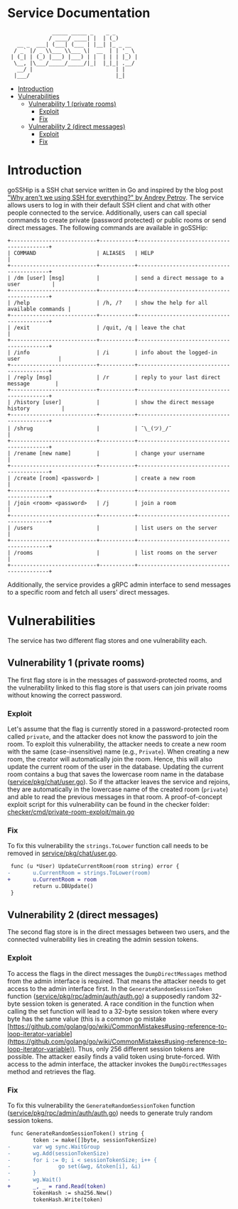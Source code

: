 # Service Documentation
```
              _____ _____ _    _ _
             / ____/ ____| |  | (_)
   __ _  ___| (___| (___ | |__| |_ _ __
  / _` |/ _ \\___ \\___ \|  __  | | '_ \
 | (_| | (_) |___) |___) | |  | | | |_) |
  \__, |\___/_____/_____/|_|  |_|_| .__/
   __/ |                          | |
  |___/                           |_|

```

- [Introduction](#introduction)
- [Vulnerabilities](#vulnerabilities)
    * [Vulnerability 1 (private rooms)](#vulnerability-1-private-rooms)
        + [Exploit](#exploit)
        + [Fix](#fix)
    * [Vulnerability 2 (direct messages)](#vulnerability-2-direct-messages)
        + [Exploit](#exploit-1)
        + [Fix](#fix-1)

# Introduction
goSSHip is a SSH chat service written in Go and inspired by the blog post ["Why aren't we using SSH for everything?" by Andrey Petrov](https://shazow.net/posts/ssh-how-does-it-even/).
The service allows users to log in with their default SSH client and chat with other people connected to the service. Additionally, users can call special commands to create private (password protected) or public rooms or send direct messages. The following commands are available in goSSHip:

```
+---------------------------+-----------+------------------------------------------+
| COMMAND                   | ALIASES   | HELP                                     |
+---------------------------+-----------+------------------------------------------+
| /dm [user] [msg]          |           | send a direct message to a user          |
+---------------------------+-----------+------------------------------------------+
| /help                     | /h, /?    | show the help for all available commands |
+---------------------------+-----------+------------------------------------------+
| /exit                     | /quit, /q | leave the chat                           |
+---------------------------+-----------+------------------------------------------+
| /info                     | /i        | info about the logged-in user            |
+---------------------------+-----------+------------------------------------------+
| /reply [msg]              | /r        | reply to your last direct message        |
+---------------------------+-----------+------------------------------------------+
| /history [user]           |           | show the direct message history          |
+---------------------------+-----------+------------------------------------------+
| /shrug                    |           | ¯\_(ツ)_/¯                               |
+---------------------------+-----------+------------------------------------------+
| /rename [new name]        |           | change your username                     |
+---------------------------+-----------+------------------------------------------+
| /create [room] <password> |           | create a new room                        |
+---------------------------+-----------+------------------------------------------+
| /join <room> <password>   | /j        | join a room                              |
+---------------------------+-----------+------------------------------------------+
| /users                    |           | list users on the server                 |
+---------------------------+-----------+------------------------------------------+
| /rooms                    |           | list rooms on the server                 |
+---------------------------+-----------+------------------------------------------+
```

Additionally, the service provides a gRPC admin interface to send messages to a specific room and fetch all users' direct messages.

# Vulnerabilities
The service has two different flag stores and one vulnerability each.

## Vulnerability 1 (private rooms)
The first flag store is in the messages of password-protected rooms, and the vulnerability linked to this flag store is that users can join private rooms without knowing the correct password.

### Exploit
Let's assume that the flag is currently stored in a password-protected room called `private`, and the attacker does not know the password to join the room. To exploit this vulnerability, the attacker needs to create a new room with the same (case-insensitive) name (e.g., `Private`). When creating a new room, the creator will automatically join the room. Hence, this will also update the current room of the user in the database. Updating the current room contains a bug that saves the lowercase room name in the database ([service/pkg/chat/user.go](../service/pkg/chat/user.go#L120)). So if the attacker leaves the service and rejoins, they are automatically in the lowercase name of the created room (`private`)  and able to read the previous messages in that room.
A proof-of-concept exploit script for this vulnerability can be found in the checker folder: [checker/cmd/private-room-exploit/main.go](../checker/cmd/private-room-exploit/main.go)

### Fix
To fix this vulnerability the `strings.ToLower` function call needs to be removed in [service/pkg/chat/user.go](../service/pkg/chat/user.go#L120).
```diff
 func (u *User) UpdateCurrentRoom(room string) error {
-       u.CurrentRoom = strings.ToLower(room)
+       u.CurrentRoom = room
        return u.DBUpdate()
 }
````

## Vulnerability 2 (direct messages)
The second flag store is in the direct messages between two users, and the connected vulnerability lies in creating the admin session tokens.

### Exploit
To access the flags in the direct messages the `DumpDirectMessages` method from the admin interface is required. That means the attacker needs to get access to the admin interface first.
In the `GenerateRandomSessionToken` function ([service/pkg/rpc/admin/auth/auth.go](../service/pkg/rpc/admin/auth/auth.go#L36)) a supposedly random 32-byte session token is generated. A race condition in the function when calling the set function will lead to a 32-byte session token where every byte has the same value (this is a common go mistake [https://github.com/golang/go/wiki/CommonMistakes#using-reference-to-loop-iterator-variable](https://github.com/golang/go/wiki/CommonMistakes#using-reference-to-loop-iterator-variable)). Thus, only 256 different session tokens are possible. The attacker easily finds a valid token using brute-forced.
With access to the admin interface, the attacker invokes the `DumpDirectMessages` method and retrieves the flag.

### Fix
To fix this vulnerability the `GenerateRandomSessionToken` function ([service/pkg/rpc/admin/auth/auth.go](../service/pkg/rpc/admin/auth/auth.go#L36)) needs to generate truly random session tokens.
```diff
 func GenerateRandomSessionToken() string {
        token := make([]byte, sessionTokenSize)
-       var wg sync.WaitGroup
-       wg.Add(sessionTokenSize)
-       for i := 0; i < sessionTokenSize; i++ {
-               go set(&wg, &token[i], &i)
-       }
-       wg.Wait()
+       _, _ = rand.Read(token)
        tokenHash := sha256.New()
        tokenHash.Write(token)
```
